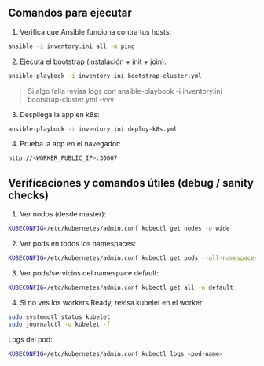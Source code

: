 ## Comandos para ejecutar
1. Verifica que Ansible funciona contra tus hosts:
```bash
ansible -i inventory.ini all -m ping
```

2. Ejecuta el bootstrap (instalación + init + join):
```bash
ansible-playbook -i inventory.ini bootstrap-cluster.yml
```
> Si algo falla revisa logs con ansible-playbook -i inventory.ini bootstrap-cluster.yml -vvv

3. Despliega la app en k8s:
```bash
ansible-playbook -i inventory.ini deploy-k8s.yml
```

4. Prueba la app en el navegador:
```bash
http://<WORKER_PUBLIC_IP>:30007
```

## Verificaciones y comandos útiles (debug / sanity checks)

1. Ver nodos (desde master):
```bash
KUBECONFIG=/etc/kubernetes/admin.conf kubectl get nodes -o wide
```

2. Ver pods en todos los namespaces:
```bash
KUBECONFIG=/etc/kubernetes/admin.conf kubectl get pods --all-namespaces
```

3. Ver pods/servicios del namespace default:
```bash
KUBECONFIG=/etc/kubernetes/admin.conf kubectl get all -n default
```

4. Si no ves los workers Ready, revisa kubelet en el worker:
```bash
sudo systemctl status kubelet
sudo journalctl -u kubelet -f
```

Logs del pod:
```bash
KUBECONFIG=/etc/kubernetes/admin.conf kubectl logs <pod-name>
```